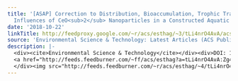 ```yaml
---
title: '[ASAP] Correction to Distribution, Bioaccumulation, Trophic Transfer, and
  Influences of CeO<sub>2</sub> Nanoparticles in a Constructed Aquatic Food Web'
date: '2018-10-22'
linkTitle: http://feedproxy.google.com/~r/acs/esthag/~3/tLi4nrO4AvA/acs.est.8b02064
source: 'Environmental Science & Technology: Latest Articles (ACS Publications)'
description: |-
  <div><cite>Environmental Science & Technology</cite></div><div>DOI: 10.1021/acs.est.8b02064</div><div class="feedflare">
  <a href="http://feeds.feedburner.com/~ff/acs/esthag?a=tLi4nrO4AvA:Zg4CsxmQamk:yIl2AUoC8zA"><img src="http://feeds.feedburner.com/~ff/acs/esthag?d=yIl2AUoC8zA" border="0"></img></a>
  </div><img src="http://feeds.feedburner.com/~r/acs/esthag/~4/tLi4nrO4AvA" height="1" width="1" alt=""/>
---
```

